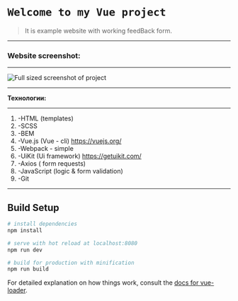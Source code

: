 # `Welcome to my Vue project`

> It is example website with working feedBack form.
***
### Website screenshot:
***
![Full sized screenshot of project](https://github.com/Froze96/Vue-project/blob/master/src/assets/vue.png)
***
**Технологии:**
***
1. -HTML (templates)
2. -SCSS
3. -BEM
4. -Vue.js (Vue - cli) <https://vuejs.org/>
5. -Webpack - simple
6. -UiKit (Ui framework) <https://getuikit.com/>
7. -Axios (  form requests)
8. -JavaScript  (logic & form validation)
9. -Git
***





## Build Setup

``` bash
# install dependencies
npm install

# serve with hot reload at localhost:8080
npm run dev

# build for production with minification
npm run build
```

For detailed explanation on how things work, consult the [docs for vue-loader](http://vuejs.github.io/vue-loader).
